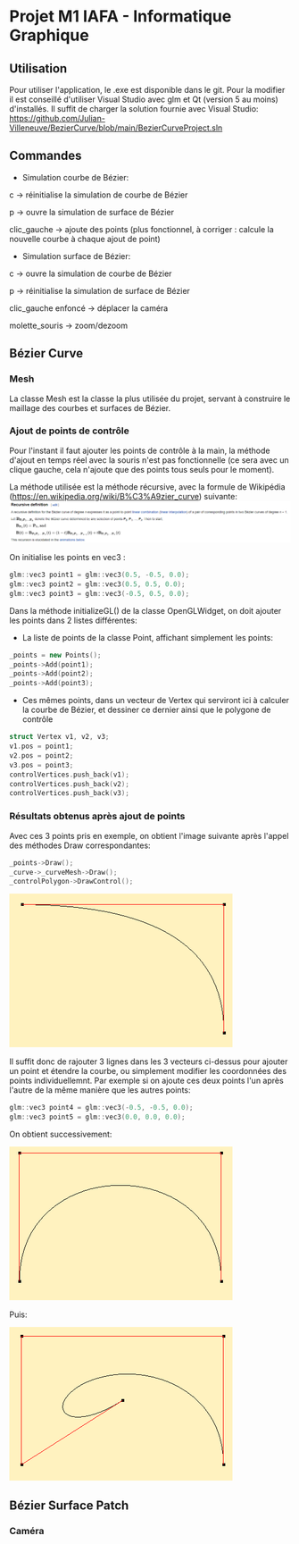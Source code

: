 # Projet M1 IAFA - Informatique Graphique

## Utilisation

Pour utiliser l'application, le .exe est disponible dans le git. Pour la modifier il est conseillé d'utiliser Visual Studio avec glm et Qt (version 5 au moins) d'installés. Il suffit de charger la solution fournie avec Visual Studio: https://github.com/Julian-Villeneuve/BezierCurve/blob/main/BezierCurveProject.sln

## Commandes
- Simulation courbe de Bézier:

c -> réinitialise la simulation de courbe de Bézier

p -> ouvre la simulation de surface de Bézier

clic_gauche -> ajoute des points (plus fonctionnel, à corriger : calcule la nouvelle courbe à chaque ajout de point)

- Simulation surface de Bézier:

c -> ouvre la simulation de courbe de Bézier

p -> réinitialise la simulation de surface de Bézier

clic_gauche enfoncé -> déplacer la caméra

molette_souris -> zoom/dezoom


## Bézier Curve

### Mesh
La classe Mesh est la classe la plus utilisée du projet, servant à construire le maillage des courbes et surfaces de Bézier.

### Ajout de points de contrôle

Pour l'instant il faut ajouter les points de contrôle à la main, la méthode d'ajout en temps réel avec la souris n'est pas fonctionnelle (ce sera avec un clique gauche, cela n'ajoute que des points tous seuls pour le moment).

La méthode utilisée est la méthode récursive, avec la formule de Wikipédia (https://en.wikipedia.org/wiki/B%C3%A9zier_curve) suivante:
![Bezier Curve Recursive Formula](https://github.com/Julian-Villeneuve/BezierCurve/blob/main/res/bezierRecursiveFormula.png)

On initialise les points en vec3 :
``` cpp
glm::vec3 point1 = glm::vec3(0.5, -0.5, 0.0);
glm::vec3 point2 = glm::vec3(0.5, 0.5, 0.0);
glm::vec3 point3 = glm::vec3(-0.5, 0.5, 0.0);
```

Dans la méthode initializeGL() de la classe OpenGLWidget, on doit ajouter les points dans 2 listes différentes:
- La liste de points de la classe Point, affichant simplement les points:
```	cpp
_points = new Points();
_points->Add(point1);
_points->Add(point2);
_points->Add(point3);
```

- Ces mêmes points, dans un vecteur de Vertex qui serviront ici à calculer la courbe de Bézier, et dessiner ce dernier ainsi que le polygone de contrôle
``` cpp
struct Vertex v1, v2, v3;
v1.pos = point1;
v2.pos = point2;
v3.pos = point3;
controlVertices.push_back(v1);
controlVertices.push_back(v2);
controlVertices.push_back(v3);
```

### Résultats obtenus après ajout de points

Avec ces 3 points pris en exemple, on obtient l'image suivante après l'appel des méthodes Draw correspondantes:
``` cpp
_points->Draw();
_curve->_curveMesh->Draw();
_controlPolygon->DrawControl();
```
![Bezier Curve 3 points](https://github.com/Julian-Villeneuve/BezierCurve/blob/main/res/Bezier3points.png)

Il suffit donc de rajouter 3 lignes dans les 3 vecteurs ci-dessus pour ajouter un point et étendre la courbe, ou simplement modifier les coordonnées des points individuellemnt.
Par exemple si on ajoute ces deux points l'un après l'autre de la même manière que les autres points:
``` cpp
glm::vec3 point4 = glm::vec3(-0.5, -0.5, 0.0);
glm::vec3 point5 = glm::vec3(0.0, 0.0, 0.0);
```
On obtient successivement:

![Bezier Curve 4 points](https://github.com/Julian-Villeneuve/BezierCurve/blob/main/res/Bezier4points.png)

Puis:

![Bezier Curve 5 points](https://github.com/Julian-Villeneuve/BezierCurve/blob/main/res/Bezier5points.png)


## Bézier Surface Patch

### Caméra





